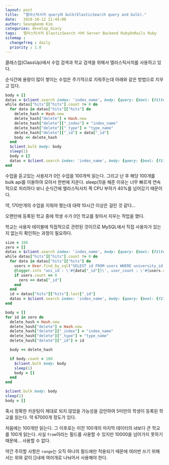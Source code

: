 ```yaml
---
layout: post
title:  "엘라스틱서치 query와 bulk(ElasticSearch query and bulk)."
date:   2018-10-12 21:44:00
author: Seungbeom Kim
categories: develop_diary
tags:	엘라스틱서치 ElasticSearch 서버 Server Backend RubyOnRails Ruby
sitemap :
  changefreq : daily
  priority : 1.0
---
```


클래스업(ClassUp)에서 수업 검색과 학교 검색을 위해서 엘라스틱서치를 사용하고 있다.

순식간에 용량이 많이 쌓이는 수업은 주기적으로 지워주는데 아래와 같은 방법으로 지우고 있다.

```ruby
body = []
datas = $client.search index: 'index_name', body: {query: {bool: {filter: {range: {count: { lte: 0}}}}}, size: 100}
while datas["hits"]["hits"].count != 0 do
  for data in datas["hits"]["hits"] do
    delete_hash = Hash.new
    delete_hash["delete"] = Hash.new
    delete_hash["delete"]["_index"] = "index_name"
    delete_hash["delete"]["_type"] = "type_name"
    delete_hash["delete"]["_id"] = data["_id"]
    body << delete_hash
  end
  $client.bulk body: body
  sleep(1)
  body = []
  datas = $client.search index: 'index_name', body: {query: {bool: {filter: {range: {count: { lte: 0}}}}}, size: 100}
end
```

수업을 듣고있는 사용자가 0인 수업을 100개씩 읽는다. 그리고 난 후 해당 100개를 bulk api를 이용하여 모아서 한번에 지운다. sleep(1)을 해준 이유는 너무 빠르게 연속적으로 처리하다 보니 순식간에 엘라스틱서치 쪽 CPU 부하가 40%를 넘어갔기 때문이다.

약, 170만개의 수업을 지워야 했는데 대략 10시간 이상은 걸린 것 같다...

오랜만에 등록된 학교 중에 학생 수가 0인 학교를 찾아서 지우는 작업을 했다.

학교는 사용자 테이블에 직접적으로 관련된 것이므로 MySQL에서 직접 사용자가 있는지 없는지 확인하는 과정이 필요하다.

```ruby
size = 100
zero = []
datas = $client.search index: 'index_name', body: {query: {bool: {filter: {range: {student_count: { lte: 4}}}}}, size: size}
while datas["hits"]["hits"].count != 0 do
  for data in datas["hits"]["hits"] do
    users = User.find_by_sql("SELEST id FROM users WHERE university_id = \'#{data["_id"]}\'")
    @logger.info "uni_id : \'#{data["_id"]}\', user_count : \'#{users.count}\'"
    if users.count == 0
      zero << data["_id"]
    end
  end
  id = datas["hits"]["hits"].last["_id"]
  datas = $client.search index: 'index_name', body: {query: {bool: {filter: [{range: {student_count: { lte: 4}}}, {range: {id: { gt: id}}}]}}, size: size}
end

body = []
for id in zero do
  delete_hash = Hash.new
  delete_hash["delete"] = Hash.new
  delete_hash["delete"]["_index"] = "index_name"
  delete_hash["delete"]["_type"] = "type_name"
  delete_hash["delete"]["_id"] = id

  body << delete_hash

  if body.count > 100
    $client.bulk body: body
    sleep(1)
    body = []
  end
end

$client.bulk body: body
sleep(1)
body = []
```

혹시 정확한 카운팅이 제대로 되지 않았을 가능성을 감안하여 5미만의 학생이 등록된 학교를 읽는다. 약 67000개 정도가 있다.

처음에는 100개만 읽는다. 그 이후로는 이전 100개의 마지막 데이터의 id보다 큰 학교를 100개 읽는다. 사실 `from`이라는 필드를 사용할 수 있지만 10000을 넘어가지 못하기 때문에... 사용할 수 없다.

약간 주의할 사항은 `range`는 오직 하나의 필드에만 적용되기 때문에 여러번 쓰기 위해서는 위와 같이 []내에 여러개로 나눠어서 사용해야 한다.
